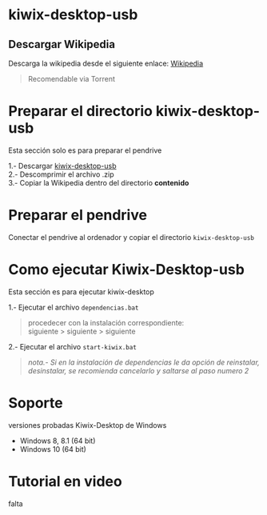 # kiwix-desktop-usb


## Descargar Wikipedia

Descarga la wikipedia desde el siguiente enlace: [Wikipedia](https://library.kiwix.org/#lang=spa&category=wikipedia)  
> Recomendable via Torrent

# Preparar el directorio kiwix-desktop-usb

Esta sección solo es para preparar el pendrive

1.- Descargar [kiwix-desktop-usb](https://github.com/FershoUno/kiwix-desktop-usb/releases/download/1.0/kiwix-desktop-usb.zip)  
2.- Descomprimir el archivo .zip  
3.- Copiar la Wikipedia dentro del directorio **contenido**  


# Preparar el pendrive

Conectar el pendrive al ordenador y copiar el directorio `kiwix-desktop-usb`


# Como ejecutar Kiwix-Desktop-usb

Esta sección es para ejecutar kiwix-desktop 

1.- Ejecutar el archivo `dependencias.bat`   
> procedecer con la instalación correspondiente:  
siguiente > siguiente > siguiente  

2.- Ejecutar el archivo `start-kiwix.bat`

>*nota.- Si en la instalación de dependencias le da opción de reinstalar, desinstalar, se recomienda cancelarlo y saltarse al paso numero 2*

# Soporte

versiones probadas Kiwix-Desktop de Windows  
- Windows 8, 8.1 (64 bit)
- Windows 10 (64 bit)

# Tutorial en video

falta